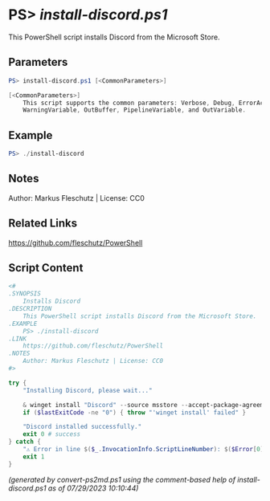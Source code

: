 PS> *install-discord.ps1*
====================

This PowerShell script installs Discord from the Microsoft Store.

Parameters
----------
```powershell
PS> install-discord.ps1 [<CommonParameters>]

[<CommonParameters>]
    This script supports the common parameters: Verbose, Debug, ErrorAction, ErrorVariable, WarningAction, 
    WarningVariable, OutBuffer, PipelineVariable, and OutVariable.
```

Example
-------
```powershell
PS> ./install-discord

```

Notes
-----
Author: Markus Fleschutz | License: CC0

Related Links
-------------
https://github.com/fleschutz/PowerShell

Script Content
--------------
```powershell
<#
.SYNOPSIS
	Installs Discord
.DESCRIPTION
	This PowerShell script installs Discord from the Microsoft Store.
.EXAMPLE
	PS> ./install-discord
.LINK
	https://github.com/fleschutz/PowerShell
.NOTES
	Author: Markus Fleschutz | License: CC0
#>

try {
	"Installing Discord, please wait..."

	& winget install "Discord" --source msstore --accept-package-agreements --accept-source-agreements
	if ($lastExitCode -ne "0") { throw "'winget install' failed" }

	"Discord installed successfully."
	exit 0 # success
} catch {
	"⚠️ Error in line $($_.InvocationInfo.ScriptLineNumber): $($Error[0])"
	exit 1
}
```

*(generated by convert-ps2md.ps1 using the comment-based help of install-discord.ps1 as of 07/29/2023 10:10:44)*
